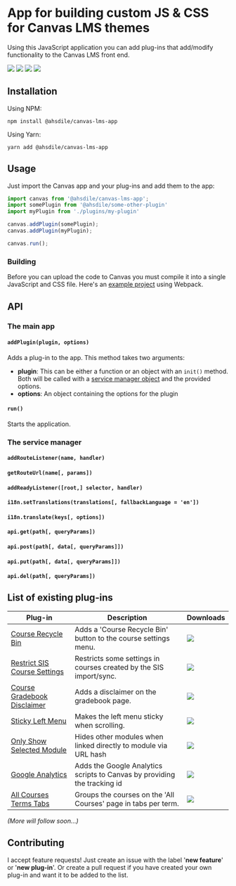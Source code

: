 # App for building custom JS & CSS for Canvas LMS themes

Using this JavaScript application you can add plug-ins that add/modify functionality to the Canvas LMS front end.

[![](https://img.shields.io/npm/v/@ahsdile/canvas-lms-app.svg)](https://www.npmjs.com/package/@ahsdile/canvas-lms-app)
[![](https://img.shields.io/github/license/auc-ghent/canvas-lms-app.svg)](https://spdx.org/licenses/MIT)
[![](https://img.shields.io/npm/dt/@ahsdile/canvas-lms-app.svg)](https://www.npmjs.com/package/@ahsdile/canvas-lms-app)
[![](https://img.shields.io/librariesio/github/auc-ghent/canvas-lms-app.svg)](https://libraries.io/npm/@ahsdile%2Fcanvas-lms-app)

## Installation

Using NPM:

    npm install @ahsdile/canvas-lms-app

Using Yarn:

    yarn add @ahsdile/canvas-lms-app

## Usage

Just import the Canvas app and your plug-ins and add them to the app: 

```javascript
import canvas from '@ahsdile/canvas-lms-app';
import somePlugin from '@ahsdile/some-other-plugin'
import myPlugin from './plugins/my-plugin'

canvas.addPlugin(somePlugin);
canvas.addPlugin(myPlugin);

canvas.run();

```

### Building

Before you can upload the code to Canvas you must compile it into a single JavaScript and CSS file.
Here's an [example project](https://github.com/auc-ghent/canvas-lms-customisation-demo) using Webpack.

## API

### The main app

#### `addPlugin(plugin, options)`

Adds a plug-in to the app. This method takes two arguments:
- **plugin**: This can be either a function or an object with an `init()` method. Both will be
called with a [service manager object](#the-service-manager) and the provided options.
- **options**: An object containing the options for the plugin

#### `run()`

Starts the application. 

### The service manager 

#### `addRouteListener(name, handler)`

#### `getRouteUrl(name[, params])`

#### `addReadyListener([root,] selector, handler)`

#### `i18n.setTranslations(translations[, fallbackLanguage = 'en'])`

#### `i18n.translate(keys[, options])`

#### `api.get(path[, queryParams])`

#### `api.post(path[, data[, queryParams]])`

#### `api.put(path[, data[, queryParams]])`

#### `api.del(path[, queryParams])`

## List of existing plug-ins

| Plug-in | Description | Downloads |
| ------- | ----------- | --------- |
| [Course Recycle Bin](https://github.com/auc-ghent/canvas-lms-enable-course-recycle-bin-plugin) | Adds a 'Course Recycle Bin' button to the course settings menu. | [![](https://img.shields.io/npm/dt/@ahsdile/canvas-lms-enable-course-recycle-bin-plugin.svg)](#) |
| [Restrict SIS Course Settings](https://github.com/auc-ghent/canvas-lms-restrict-sis-course-settings-plugin) | Restricts some settings in courses created by the SIS import/sync. | [![](https://img.shields.io/npm/dt/@ahsdile/canvas-lms-restrict-sis-course-settings-plugin.svg)](#) |
| [Course Gradebook Disclaimer](https://github.com/auc-ghent/canvas-lms-gradebook-disclaimer-plugin) | Adds a disclaimer on the gradebook page. | [![](https://img.shields.io/npm/dt/@ahsdile/canvas-lms-gradebook-disclaimer-plugin.svg)](#) |
| [Sticky Left Menu](https://github.com/auc-ghent/canvas-lms-sticky-left-menu-plugin) | Makes the left menu sticky when scrolling. | [![](https://img.shields.io/npm/dt/@ahsdile/canvas-lms-sticky-left-menu-plugin.svg)](#) |
| [Only Show Selected Module](https://github.com/auc-ghent/canvas-lms-only-show-selected-module-plugin) | Hides other modules when linked directly to module via URL hash | [![](https://img.shields.io/npm/dt/@ahsdile/canvas-lms-only-show-selected-module-plugin.svg)](#) |
| [Google Analytics](https://github.com/auc-ghent/canvas-lms-google-analytics-plugin) | Adds the Google Analytics scripts to Canvas by providing the tracking id | [![](https://img.shields.io/npm/dt/@ahsdile/canvas-lms-google-analytics-plugin.svg)](#) |
| [All Courses Terms Tabs](https://github.com/auc-ghent/canvas-lms-all-courses-terms-tabs-plugin) | Groups the courses on the 'All Courses' page in tabs per term. | [![](https://img.shields.io/npm/dt/@auc-ghent/canvas-lms-all-courses-terms-tabs-plugin.svg)](#) |

*(More will follow soon...)*

## Contributing

I accept feature requests! Just create an issue with the label '**new feature**' or '**new plug-in**'.
Or create a pull request if you have created your own plug-in and want it to be added to the list.